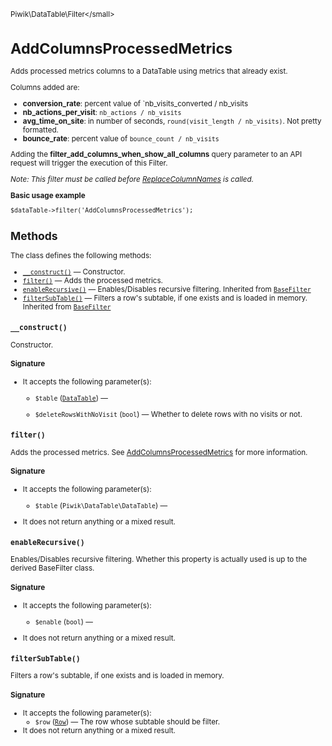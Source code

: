 <small>Piwik\DataTable\Filter\</small>

AddColumnsProcessedMetrics
==========================

Adds processed metrics columns to a DataTable using metrics that already exist.

Columns added are:

- **conversion_rate**: percent value of `nb_visits_converted / nb_visits
- **nb_actions_per_visit**: `nb_actions / nb_visits`
- **avg_time_on_site**: in number of seconds, `round(visit_length / nb_visits)`. Not
                        pretty formatted.
- **bounce_rate**: percent value of `bounce_count / nb_visits`

Adding the **filter_add_columns_when_show_all_columns** query parameter to
an API request will trigger the execution of this Filter.

_Note: This filter must be called before [ReplaceColumnNames](/api-reference/Piwik/DataTable/Filter/ReplaceColumnNames) is called._

**Basic usage example**

    $dataTable->filter('AddColumnsProcessedMetrics');

Methods
-------

The class defines the following methods:

- [`__construct()`](#__construct) &mdash; Constructor.
- [`filter()`](#filter) &mdash; Adds the processed metrics.
- [`enableRecursive()`](#enablerecursive) &mdash; Enables/Disables recursive filtering. Inherited from [`BaseFilter`](../../../Piwik/DataTable/BaseFilter.md)
- [`filterSubTable()`](#filtersubtable) &mdash; Filters a row's subtable, if one exists and is loaded in memory. Inherited from [`BaseFilter`](../../../Piwik/DataTable/BaseFilter.md)

<a name="__construct" id="__construct"></a>
<a name="__construct" id="__construct"></a>
### `__construct()`

Constructor.

#### Signature

-  It accepts the following parameter(s):
    - `$table` ([`DataTable`](../../../Piwik/DataTable.md)) &mdash;
      
    - `$deleteRowsWithNoVisit` (`bool`) &mdash;
       Whether to delete rows with no visits or not.

<a name="filter" id="filter"></a>
<a name="filter" id="filter"></a>
### `filter()`

Adds the processed metrics. See [AddColumnsProcessedMetrics](/api-reference/Piwik/DataTable/Filter/AddColumnsProcessedMetrics) for
more information.

#### Signature

-  It accepts the following parameter(s):
    - `$table` (`Piwik\DataTable\DataTable`) &mdash;
      
- It does not return anything or a mixed result.

<a name="enablerecursive" id="enablerecursive"></a>
<a name="enableRecursive" id="enableRecursive"></a>
### `enableRecursive()`

Enables/Disables recursive filtering. Whether this property is actually used
is up to the derived BaseFilter class.

#### Signature

-  It accepts the following parameter(s):
    - `$enable` (`bool`) &mdash;
      
- It does not return anything or a mixed result.

<a name="filtersubtable" id="filtersubtable"></a>
<a name="filterSubTable" id="filterSubTable"></a>
### `filterSubTable()`

Filters a row's subtable, if one exists and is loaded in memory.

#### Signature

-  It accepts the following parameter(s):
    - `$row` ([`Row`](../../../Piwik/DataTable/Row.md)) &mdash;
       The row whose subtable should be filter.
- It does not return anything or a mixed result.

